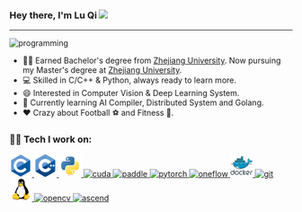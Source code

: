 ### Hey there, I'm Lu Qi <a href="https://www.gautamkrishnar.com/"><img src="https://media.giphy.com/media/hvRJCLFzcasrR4ia7z/giphy.gif" width="25px"></a>

---
![programming](https://github.com/MarioLulab/MarioLulab/assets/61354321/13df7b8d-30b0-40bc-81ee-eb3dde66635a)

- 👨‍🎓 Earned Bachelor's degree from [Zhejiang University](https://www.zju.edu.cn). Now pursuing my Master's degree at [Zhejiang University](https://www.zju.edu.cn).
- 💻 Skilled in C/C++ & Python, always ready to learn more.
- 😄 Interested in Computer Vision & Deep Learning System.
- 🌱 Currently learning AI Compiler, Distributed System and Golang.
- ❤ Crazy about Football ⚽ and Fitness 💪.

<h3 align="left">👨‍💻 Tech I work on:</h3>
<p align="left"> 
  <a href="https://www.cprogramming.com/" target="_blank" rel="noreferrer"> <img src="https://raw.githubusercontent.com/devicons/devicon/master/icons/c/c-original.svg" alt="c" width="40" height="40"/> </a> 
  <a href="https://en.cppreference.com/w/" target="_blank" rel="noreferrer"> <img src="https://raw.githubusercontent.com/devicons/devicon/master/icons/cplusplus/cplusplus-original.svg" alt="cplusplus" width="40" height="40"/> </a> 
  <a href="https://www.python.org" target="_blank" rel="noreferrer"> <img src="https://raw.githubusercontent.com/devicons/devicon/master/icons/python/python-original.svg" alt="python" width="40" height="40"/> </a> 
  <a href="https://developer.nvidia.com/cuda-toolkit" target="_blank" rel="noreferrer"> <img src="https://github.com/MarioLulab/MarioLulab/assets/61354321/dde732a6-a38a-44ea-a4de-7858597b4cf2" alt="cuda" width="40" height="40"/> </a>
  <a href="https://github.com/PaddlePaddle/Paddle" target="_blank" rel="noreferrer"> <img src="https://github.com/MarioLulab/MarioLulab/assets/61354321/69c31edc-ad10-444f-bc80-8b47de694017" alt="paddle" width="40" height="40"/> </a>
  <a href="https://pytorch.org/" target="_blank" rel="noreferrer"> <img src="https://www.vectorlogo.zone/logos/pytorch/pytorch-icon.svg" alt="pytorch" width="40" height="40"/> </a> 
  <a href="https://github.com/Oneflow-Inc/oneflow" target="_blank" rel="noreferrer"> <img src="https://github.com/MarioLulab/MarioLulab/assets/61354321/3445f1b4-56b4-45f1-afd8-5f30d8b7439e" alt="oneflow" width="40" height="40"/> </a>
  <a href="https://www.docker.com/" target="_blank" rel="noreferrer"> <img src="https://raw.githubusercontent.com/devicons/devicon/master/icons/docker/docker-original-wordmark.svg" alt="docker" width="40" height="40"/> </a> 
  <a href="https://git-scm.com/" target="_blank" rel="noreferrer"> <img src="https://www.vectorlogo.zone/logos/git-scm/git-scm-icon.svg" alt="git" width="40" height="40"/> </a> 
  <a href="https://www.linux.org/" target="_blank" rel="noreferrer"> <img src="https://raw.githubusercontent.com/devicons/devicon/master/icons/linux/linux-original.svg" alt="linux" width="40" height="40"/> </a>
  <a href="https://opencv.org/" target="_blank" rel="noreferrer"> <img src="https://www.vectorlogo.zone/logos/opencv/opencv-icon.svg" alt="opencv" width="40" height="40"/> </a>
  <a href="http://ascend.huawei.com/" target="_blank" rel="noreferrer"> <img src="https://github.com/MarioLulab/MarioLulab/assets/61354321/ae029ab9-1eea-44c9-b41d-aeb2dd81586b" alt="ascend" width="40" height="40"/> </a>
</p>



<!--
**MarioLulab/MarioLulab** is a ✨ _special_ ✨ repository because its `README.md` (this file) appears on your GitHub profile.

Here are some ideas to get you started:

- 🔭 I’m currently working on ...
- 🌱 I’m currently learning ...
- 👯 I’m looking to collaborate on ...
- 🤔 I’m looking for help with ...
- 💬 Ask me about ...
- 📫 How to reach me: ...
- 😄 Pronouns: ...
- ⚡ Fun fact: ...
-->
